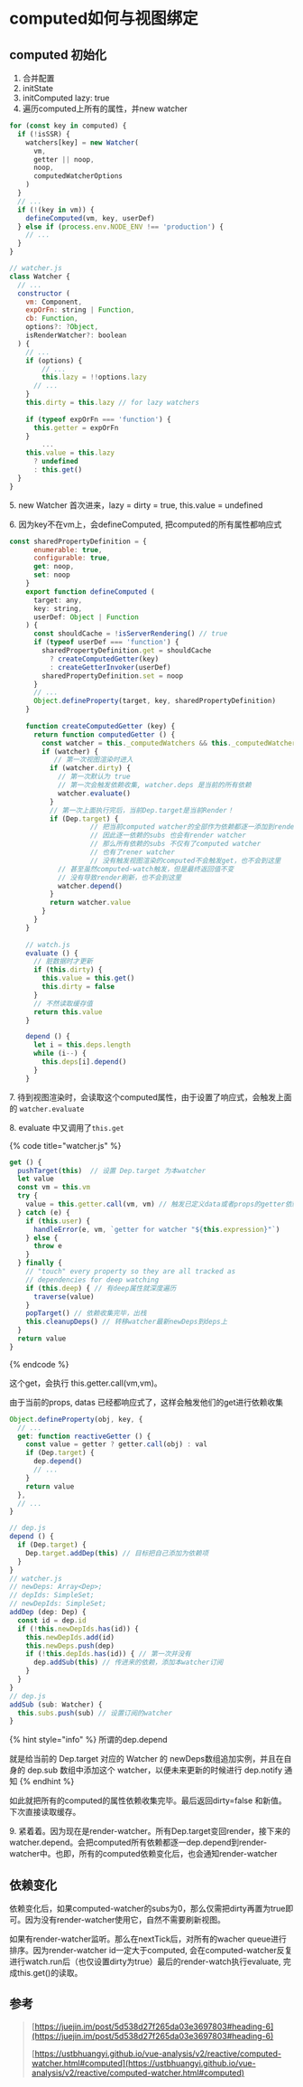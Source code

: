 # computed如何与视图绑定

## computed 初始化

1. 合并配置
2. initState
3. initComputed lazy: true
4. 遍历computed上所有的属性，并new watcher

```javascript
for (const key in computed) {
  if (!isSSR) {
    watchers[key] = new Watcher(
      vm,
      getter || noop,
      noop,
      computedWatcherOptions
    )
  }
  // ...
  if (!(key in vm)) {
    defineComputed(vm, key, userDef)
  } else if (process.env.NODE_ENV !== 'production') {
    // ...
  }
}

// watcher.js
class Watcher {
  // ...
  constructor (
    vm: Component,
    expOrFn: string | Function,
    cb: Function,
    options?: ?Object,
    isRenderWatcher?: boolean
  ) {
    // ...
    if (options) {
    	// ...
    	this.lazy = !!options.lazy
      // ...
    }
    this.dirty = this.lazy // for lazy watchers
      
    if (typeof expOrFn === 'function') {
      this.getter = expOrFn
    } 
		...
    this.value = this.lazy
      ? undefined
      : this.get()
  }
}
```

5\. new Watcher 首次进来，lazy = dirty = true, this.value = undefined

6\. 因为key不在vm上，会defineComputed, 把computed的所有属性都响应式

```javascript
const sharedPropertyDefinition = {
      enumerable: true,
      configurable: true,
      get: noop,
      set: noop
    }
    export function defineComputed (
      target: any,
      key: string,
      userDef: Object | Function
    ) {
      const shouldCache = !isServerRendering() // true
      if (typeof userDef === 'function') {
        sharedPropertyDefinition.get = shouldCache
          ? createComputedGetter(key)
          : createGetterInvoker(userDef)
        sharedPropertyDefinition.set = noop
      } 
      // ...
      Object.defineProperty(target, key, sharedPropertyDefinition)
    }
    
    function createComputedGetter (key) {
      return function computedGetter () {
        const watcher = this._computedWatchers && this._computedWatchers[key]
        if (watcher) {
           // 第一次视图渲染时进入
          if (watcher.dirty) { 
            // 第一次默认为 true
            // 第一次会触发依赖收集, watcher.deps 是当前的所有依赖
            watcher.evaluate() 
          }
          // 第一次上面执行完后，当前Dep.target是当前Render！
          if (Dep.target) { 
    				// 把当前computed watcher的全部作为依赖都逐一添加到render watcher
    				// 因此逐一依赖的subs 也会有render watcher
    				// 那么所有依赖的subs 不仅有了computed watcher
    				// 也有了rener watcher
    				// 没有触发视图渲染的computed不会触发get，也不会到这里
            // 甚至虽然computed-watch触发，但是最终返回值不变
            // 没有导致render刷新，也不会到这里
            watcher.depend() 
          }
          return watcher.value
        }
      }
    }
    
    // watch.js
    evaluate () {
      // 脏数据时才更新
      if (this.dirty) {
        this.value = this.get()
        this.dirty = false
      }
      // 不然读取缓存值
      return this.value
    }

    depend () {
      let i = this.deps.length
      while (i--) {
        this.deps[i].depend()
      }
    }
```

7\. 待到视图渲染时，会读取这个computed属性，由于设置了响应式，会触发上面的 `watcher.evaluate`&#x20;

8\. evaluate 中又调用了`this.get`&#x20;

{% code title="watcher.js" %}
```javascript
get () {
  pushTarget(this)  // 设置 Dep.target 为本watcher
  let value
  const vm = this.vm
  try {
    value = this.getter.call(vm, vm) // 触发已定义data或者props的getter依赖收集
  } catch (e) {
    if (this.user) {
      handleError(e, vm, `getter for watcher "${this.expression}"`)
    } else {
      throw e
    }
  } finally {
    // "touch" every property so they are all tracked as
    // dependencies for deep watching
    if (this.deep) { // 有deep属性就深度遍历
      traverse(value)
    }
    popTarget() // 依赖收集完毕，出栈
    this.cleanupDeps() // 转移watcher最新newDeps到deps上
  }
  return value
}
```
{% endcode %}

这个get，会执行 this.getter.call(vm,vm)。

由于当前的props, datas 已经都响应式了，这样会触发他们的get进行依赖收集

```javascript
Object.defineProperty(obj, key, {
  // ...
  get: function reactiveGetter () {
    const value = getter ? getter.call(obj) : val
    if (Dep.target) {
      dep.depend()
      // ...
    }
    return value
  },
  // ...
}

// dep.js
depend () {
  if (Dep.target) {
    Dep.target.addDep(this) // 目标把自己添加为依赖项
  }
}
// watcher.js
// newDeps: Array<Dep>;
// depIds: SimpleSet;
// newDepIds: SimpleSet;
addDep (dep: Dep) {
  const id = dep.id
  if (!this.newDepIds.has(id)) {
    this.newDepIds.add(id)
    this.newDeps.push(dep)
    if (!this.depIds.has(id)) { // 第一次并没有
      dep.addSub(this) // 传进来的依赖，添加本watcher订阅
    }
  }
}
// dep.js 
addSub (sub: Watcher) { 
  this.subs.push(sub) // 设置订阅的watcher
}

```

{% hint style="info" %}
所谓的dep.depend

就是给当前的 Dep.target 对应的 Watcher 的 newDeps数组追加实例，并且在自身的 dep.sub 数组中添加这个 watcher，以便未来更新的时候进行 dep.notify 通知
{% endhint %}

如此就把所有的computed的属性依赖收集完毕。最后返回dirty=false 和新值。下次直接读取缓存。

9\. 紧着着。因为现在是render-watcher。所有Dep.target变回render，接下来的watcher.depend。会把computed所有依赖都逐一dep.depend到render-watcher中。也即，所有的computed依赖变化后，也会通知render-watcher

## 依赖变化

依赖变化后，如果computed-watcher的subs为0，那么仅需把dirty再置为true即可。因为没有render-watcher使用它，自然不需要刷新视图。

如果有render-watcher监听。那么在nextTick后，对所有的wacher queue进行排序。因为render-watcher id一定大于computed, 会在computed-watcher反复进行watch.run后（也仅设置dirty为true）最后的render-watch执行evaluate, 完成this.get()的读取。

## 参考

> [https://juejin.im/post/5d538d27f265da03e3697803#heading-6](https://juejin.im/post/5d538d27f265da03e3697803#heading-6)
>
> [https://ustbhuangyi.github.io/vue-analysis/v2/reactive/computed-watcher.html#computed](https://ustbhuangyi.github.io/vue-analysis/v2/reactive/computed-watcher.html#computed)



